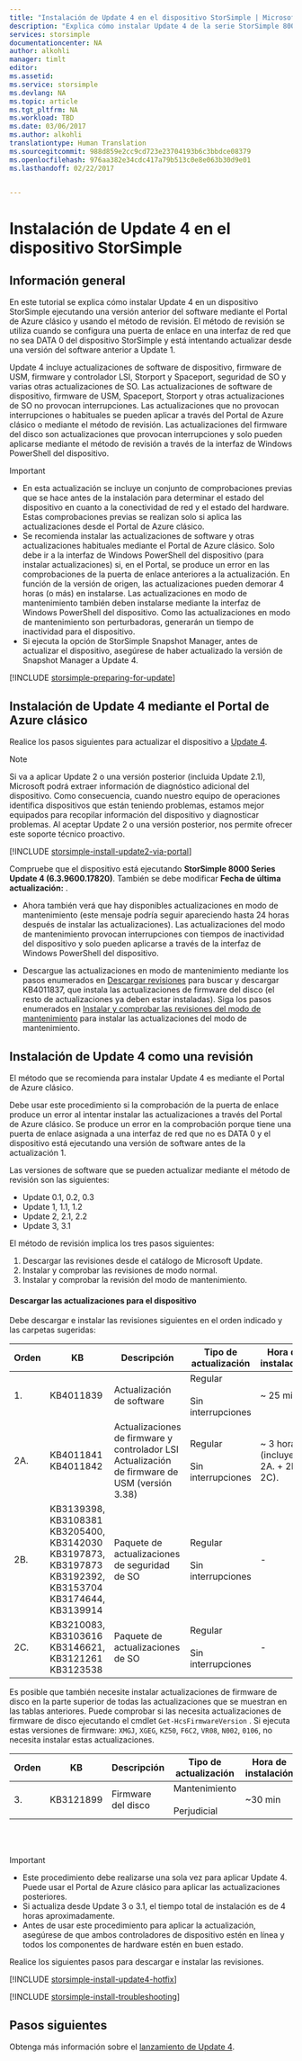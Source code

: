 ```yaml
---
title: "Instalación de Update 4 en el dispositivo StorSimple | Microsoft Docs"
description: "Explica cómo instalar Update 4 de la serie StorSimple 8000 en un dispositivo de la serie StorSimple 8000."
services: storsimple
documentationcenter: NA
author: alkohli
manager: timlt
editor: 
ms.assetid: 
ms.service: storsimple
ms.devlang: NA
ms.topic: article
ms.tgt_pltfrm: NA
ms.workload: TBD
ms.date: 03/06/2017
ms.author: alkohli
translationtype: Human Translation
ms.sourcegitcommit: 988d859e2cc9cd723e23704193b6c3bbdce08379
ms.openlocfilehash: 976aa382e34cdc417a79b513c0e8e063b30d9e01
ms.lasthandoff: 02/22/2017


---
```

# <a name="install-update-4-on-your-storsimple-device"></a>Instalación de Update 4 en el dispositivo StorSimple

## <a name="overview"></a>Información general

En este tutorial se explica cómo instalar Update 4 en un dispositivo StorSimple ejecutando una versión anterior del software mediante el Portal de Azure clásico y usando el método de revisión. El método de revisión se utiliza cuando se configura una puerta de enlace en una interfaz de red que no sea DATA 0 del dispositivo StorSimple y está intentando actualizar desde una versión del software anterior a Update 1.

Update 4 incluye actualizaciones de software de dispositivo, firmware de USM, firmware y controlador LSI, Storport y Spaceport, seguridad de SO y varias otras actualizaciones de SO.  Las actualizaciones de software de dispositivo, firmware de USM, Spaceport, Storport y otras actualizaciones de SO no provocan interrupciones. Las actualizaciones que no provocan interrupciones o habituales se pueden aplicar a través del Portal de Azure clásico o mediante el método de revisión. Las actualizaciones del firmware del disco son actualizaciones que provocan interrupciones y solo pueden aplicarse mediante el método de revisión a través de la interfaz de Windows PowerShell del dispositivo. 

> [!IMPORTANT]
> * En esta actualización se incluye un conjunto de comprobaciones previas que se hace antes de la instalación para determinar el estado del dispositivo en cuanto a la conectividad de red y el estado del hardware. Estas comprobaciones previas se realizan solo si aplica las actualizaciones desde el Portal de Azure clásico.
> * Se recomienda instalar las actualizaciones de software y otras actualizaciones habituales mediante el Portal de Azure clásico. Solo debe ir a la interfaz de Windows PowerShell del dispositivo (para instalar actualizaciones) si, en el Portal, se produce un error en las comprobaciones de la puerta de enlace anteriores a la actualización. En función de la versión de origen, las actualizaciones pueden demorar 4 horas (o más) en instalarse. Las actualizaciones en modo de mantenimiento también deben instalarse mediante la interfaz de Windows PowerShell del dispositivo. Como las actualizaciones en modo de mantenimiento son perturbadoras, generarán un tiempo de inactividad para el dispositivo.
> * Si ejecuta la opción de StorSimple Snapshot Manager, antes de actualizar el dispositivo, asegúrese de haber actualizado la versión de Snapshot Manager a Update 4.


[!INCLUDE [storsimple-preparing-for-update](../../includes/storsimple-preparing-for-updates.md)]

## <a name="install-update-4-via-the-azure-classic-portal"></a>Instalación de Update 4 mediante el Portal de Azure clásico
Realice los pasos siguientes para actualizar el dispositivo a [Update 4](storsimple-update4-release-notes.md).

> [!NOTE]
> Si va a aplicar Update 2 o una versión posterior (incluida Update 2.1), Microsoft podrá extraer información de diagnóstico adicional del dispositivo. Como consecuencia, cuando nuestro equipo de operaciones identifica dispositivos que están teniendo problemas, estamos mejor equipados para recopilar información del dispositivo y diagnosticar problemas. Al aceptar Update 2 o una versión posterior, nos permite ofrecer este soporte técnico proactivo. 

[!INCLUDE [storsimple-install-update2-via-portal](../../includes/storsimple-install-update2-via-portal.md)]

Compruebe que el dispositivo está ejecutando **StorSimple 8000 Series Update 4 (6.3.9600.17820)**. También se debe modificar **Fecha de última actualización:** . 

* Ahora también verá que hay disponibles actualizaciones en modo de mantenimiento (este mensaje podría seguir apareciendo hasta 24 horas después de instalar las actualizaciones). Las actualizaciones del modo de mantenimiento provocan interrupciones con tiempos de inactividad del dispositivo y solo pueden aplicarse a través de la interfaz de Windows PowerShell del dispositivo. 
 
* Descargue las actualizaciones en modo de mantenimiento mediante los pasos enumerados en [Descargar revisiones](#to-download-hotfixes) para buscar y descargar KB4011837, que instala las actualizaciones de firmware del disco (el resto de actualizaciones ya deben estar instaladas). Siga los pasos enumerados en [Instalar y comprobar las revisiones del modo de mantenimiento](#to-install-and-verify-maintenance-mode-hotfixes) para instalar las actualizaciones del modo de mantenimiento. 

## <a name="install-update-4-as-a-hotfix"></a>Instalación de Update 4 como una revisión
El método que se recomienda para instalar Update 4 es mediante el Portal de Azure clásico.

Debe usar este procedimiento si la comprobación de la puerta de enlace produce un error al intentar instalar las actualizaciones a través del Portal de Azure clásico. Se produce un error en la comprobación porque tiene una puerta de enlace asignada a una interfaz de red que no es DATA 0 y el dispositivo está ejecutando una versión de software antes de la actualización 1.

Las versiones de software que se pueden actualizar mediante el método de revisión son las siguientes:

* Update 0.1, 0.2, 0.3
* Update 1, 1.1, 1.2
* Update 2, 2.1, 2.2
* Update 3, 3.1 


El método de revisión implica los tres pasos siguientes:

1. Descargar las revisiones desde el catálogo de Microsoft Update.
2. Instalar y comprobar las revisiones de modo normal.
3. Instalar y comprobar la revisión del modo de mantenimiento.

#### <a name="download-updates-for-your-device"></a>Descargar las actualizaciones para el dispositivo

Debe descargar e instalar las revisiones siguientes en el orden indicado y las carpetas sugeridas:

| Orden | KB | Descripción | Tipo de actualización | Hora de instalación |Carpeta de instalación|
| --- | --- | --- | --- | --- | --- |
| 1. |KB4011839 |Actualización de software |Regular  <br></br>Sin interrupciones |~ 25 min |FirstOrderUpdate|
| 2A. |KB4011841 <br> KB4011842 |Actualizaciones de firmware y controlador LSI <br> Actualización de firmware de USM (versión 3.38) |Regular  <br></br>Sin interrupciones |~ 3 horas <br> (incluye 2A. + 2B. + 2C).|SecondOrderUpdate|
| 2B. |KB3139398, KB3108381 <br> KB3205400, KB3142030 <br> KB3197873, KB3197873 <br> KB3192392, KB3153704 <br> KB3174644, KB3139914  |Paquete de actualizaciones de seguridad de SO |Regular  <br></br>Sin interrupciones |- |SecondOrderUpdate|
| 2C. |KB3210083, KB3103616 <br> KB3146621, KB3121261 <br> KB3123538 |Paquete de actualizaciones de SO |Regular  <br></br>Sin interrupciones |- |SecondOrderUpdate|

Es posible que también necesite instalar actualizaciones de firmware de disco en la parte superior de todas las actualizaciones que se muestran en las tablas anteriores. Puede comprobar si las necesita actualizaciones de firmware de disco ejecutando el cmdlet `Get-HcsFirmwareVersion` . Si ejecuta estas versiones de firmware: `XMGJ`, `XGEG`, `KZ50`, `F6C2`, `VR08`, `N002`, `0106`, no necesita instalar estas actualizaciones.

| Orden | KB | Descripción | Tipo de actualización | Hora de instalación | Carpeta de instalación|
| --- | --- | --- | --- | --- | --- |
| 3. |KB3121899 |Firmware del disco |Mantenimiento  <br></br>Perjudicial |~30 min | ThirdOrderUpdate |

<br></br>

> [!IMPORTANT]
> * Este procedimiento debe realizarse una sola vez para aplicar Update 4. Puede usar el Portal de Azure clásico para aplicar las actualizaciones posteriores.
> * Si actualiza desde Update 3 o 3.1, el tiempo total de instalación es de 4 horas aproximadamente.
> * Antes de usar este procedimiento para aplicar la actualización, asegúrese de que ambos controladores de dispositivo estén en línea y todos los componentes de hardware estén en buen estado.

Realice los siguientes pasos para descargar e instalar las revisiones.

[!INCLUDE [storsimple-install-update4-hotfix](../../includes/storsimple-install-update4-hotfix.md)]

[!INCLUDE [storsimple-install-troubleshooting](../../includes/storsimple-install-troubleshooting.md)]

## <a name="next-steps"></a>Pasos siguientes
Obtenga más información sobre el [lanzamiento de Update 4](storsimple-update4-release-notes.md).


